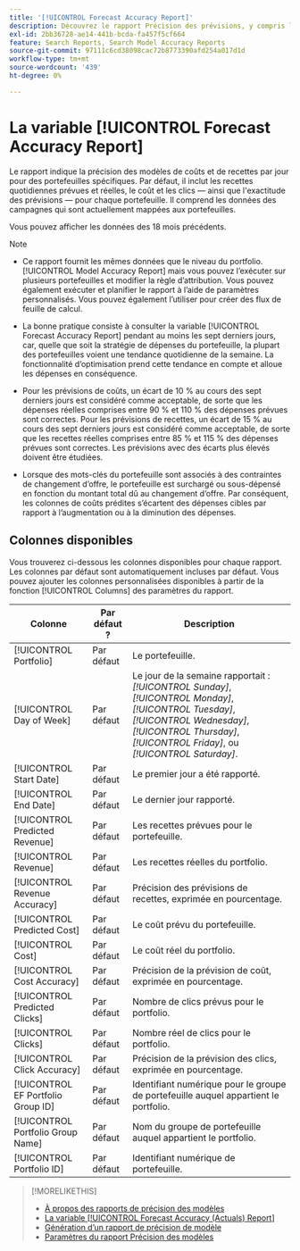 ```yaml
---
title: '[!UICONTROL Forecast Accuracy Report]'
description: Découvrez le rapport Précision des prévisions, y compris les colonnes de données.
exl-id: 2bb36728-ae14-441b-bcda-fa457f5cf664
feature: Search Reports, Search Model Accuracy Reports
source-git-commit: 97111c6cd38098cac72b8773390afd254a017d1d
workflow-type: tm+mt
source-wordcount: '439'
ht-degree: 0%

---
```


# La variable [!UICONTROL Forecast Accuracy Report]

Le rapport indique la précision des modèles de coûts et de recettes par jour pour des portefeuilles spécifiques. Par défaut, il inclut les recettes quotidiennes prévues et réelles, le coût et les clics — ainsi que l&#39;exactitude des prévisions — pour chaque portefeuille. Il comprend les données des campagnes qui sont actuellement mappées aux portefeuilles.

Vous pouvez afficher les données des 18 mois précédents.

>[!NOTE]
>
>* Ce rapport fournit les mêmes données que le niveau du portfolio. [!UICONTROL Model Accuracy Report] mais vous pouvez l’exécuter sur plusieurs portefeuilles et modifier la règle d’attribution. Vous pouvez également exécuter et planifier le rapport à l’aide de paramètres personnalisés. Vous pouvez également l’utiliser pour créer des flux de feuille de calcul.
>
>* La bonne pratique consiste à consulter la variable [!UICONTROL Forecast Accuracy Report] pendant au moins les sept derniers jours, car, quelle que soit la stratégie de dépenses du portefeuille, la plupart des portefeuilles voient une tendance quotidienne de la semaine. La fonctionnalité d’optimisation prend cette tendance en compte et alloue les dépenses en conséquence.
>
>* Pour les prévisions de coûts, un écart de 10 % au cours des sept derniers jours est considéré comme acceptable, de sorte que les dépenses réelles comprises entre 90 % et 110 % des dépenses prévues sont correctes. Pour les prévisions de recettes, un écart de 15 % au cours des sept derniers jours est considéré comme acceptable, de sorte que les recettes réelles comprises entre 85 % et 115 % des dépenses prévues sont correctes. Les prévisions avec des écarts plus élevés doivent être étudiées.
>
>* Lorsque des mots-clés du portefeuille sont associés à des contraintes de changement d’offre, le portefeuille est surchargé ou sous-dépensé en fonction du montant total dû au changement d’offre. Par conséquent, les colonnes de coûts prédites s’écartent des dépenses cibles par rapport à l’augmentation ou à la diminution des dépenses.

## Colonnes disponibles

Vous trouverez ci-dessous les colonnes disponibles pour chaque rapport. Les colonnes par défaut sont automatiquement incluses par défaut. Vous pouvez ajouter les colonnes personnalisées disponibles à partir de la fonction [!UICONTROL Columns] des paramètres du rapport.

| Colonne | Par défaut ? | Description |
|----|----|----|
| [!UICONTROL Portfolio] | Par défaut | Le portefeuille. |
| [!UICONTROL Day of Week] | Par défaut | Le jour de la semaine rapportait : <i>[!UICONTROL Sunday]</i>, <i>[!UICONTROL Monday]</i>, <i>[!UICONTROL Tuesday]</i>, <i>[!UICONTROL Wednesday]</i>, <i>[!UICONTROL Thursday]</i>, <i>[!UICONTROL Friday]</i>, ou <i>[!UICONTROL Saturday]</i>. |
| [!UICONTROL Start Date] | Par défaut | Le premier jour a été rapporté. |
| [!UICONTROL End Date] | Par défaut | Le dernier jour rapporté. |
| [!UICONTROL Predicted Revenue] | Par défaut | Les recettes prévues pour le portefeuille. |
| [!UICONTROL Revenue] | Par défaut | Les recettes réelles du portfolio. |
| [!UICONTROL Revenue Accuracy] | Par défaut | Précision des prévisions de recettes, exprimée en pourcentage. |
| [!UICONTROL Predicted Cost] | Par défaut | Le coût prévu du portefeuille. |
| [!UICONTROL Cost] | Par défaut | Le coût réel du portfolio. |
| [!UICONTROL Cost Accuracy] | Par défaut | Précision de la prévision de coût, exprimée en pourcentage. |
| [!UICONTROL Predicted Clicks] | Par défaut | Nombre de clics prévus pour le portfolio. |
| [!UICONTROL Clicks] | Par défaut | Nombre réel de clics pour le portfolio. |
| [!UICONTROL Click Accuracy] | Par défaut | Précision de la prévision des clics, exprimée en pourcentage. |
| [!UICONTROL EF Portfolio Group ID] | Par défaut | Identifiant numérique pour le groupe de portefeuille auquel appartient le portfolio. |
| [!UICONTROL Portfolio Group Name] | Par défaut | Nom du groupe de portefeuille auquel appartient le portfolio. |
| [!UICONTROL Portfolio ID] | Par défaut | Identifiant numérique de portefeuille. |

>[!MORELIKETHIS]
>
>* [À propos des rapports de précision des modèles](/help/search-social-commerce/reports/management/model-accuracy/model-accuracy-report-about.md)
>* [La variable [!UICONTROL Forecast Accuracy (Actuals) Report]](forecast-accuracy-actuals-report.md)
>* [Génération d’un rapport de précision de modèle](model-accuracy-report-generate.md)
>* [Paramètres du rapport Précision des modèles](/help/search-social-commerce/reports/management/model-accuracy/model-accuracy-report-settings.md)
